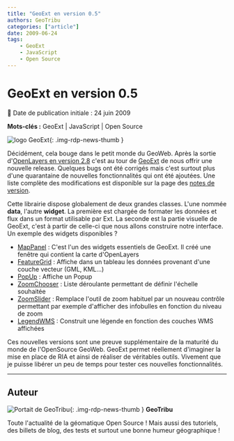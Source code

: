 ```yaml
---
title: "GeoExt en version 0.5"
authors: GeoTribu
categories: ["article"]
date: 2009-06-24
tags: 
    - GeoExt
    - JavaScript
    - Open Source
---
```


# GeoExt en version 0.5

:calendar: Date de publication initiale : 24 juin 2009

**Mots-clés :** GeoExt | JavaScript | Open Source

![logo GeoExt](https://cdn.geotribu.fr/img/logos-icones/logiciels_librairies/geoext.png "logo GeoExt"){: .img-rdp-news-thumb }

Décidément, cela bouge dans le petit monde du GeoWeb. Après la sortie d'[OpenLayers en version 2.8](http://geotribu.net/node/129) c'est au tour de [GeoExt](http://www.geoext.org/) de nous offrir une nouvelle release. Quelques bugs ont été corrigés mais c'est surtout plus d'une quarantaine de nouvelles fonctionnalités qui ont été ajoutées. Une liste complète des modifications est disponible sur la page des [notes de version](http://www.geoext.org/trac/geoext/wiki/Release/0.5/Notes).

Cette librairie dispose globalement de deux grandes classes. L'une nommée **data**, l'autre **widget**. La première est chargée de formater les données et flux dans un format utilisable par Ext. La seconde est la partie visuelle de GeoExt, c'est à partir de celle-ci que nous allons construire notre interface. Un exemple des widgets disponibles ?

* [MapPanel](http://dev.geoext.org/trunk/geoext/examples/mappanel-window.html) : C'est l'un des widgets essentiels de GeoExt. Il créé une fenêtre qui contient la carte d'OpenLayers
* [FeatureGrid](http://dev.geoext.org/trunk/geoext/examples/feature-grid.html) : Affiche dans un tableau les données provenant d'une couche vecteur (GML, KML...)
* [PopUp](http://dev.geoext.org/trunk/geoext/examples/popup.html) : Affiche un Popup
* [ZoomChooser](http://dev.geoext.org/trunk/geoext/examples/zoom-chooser.html) : Liste déroulante permettant de définir l'échelle souhaitée
* [ZoomSlider](http://dev.geoext.org/trunk/geoext/examples/zoomslider.html) : Remplace l'outil de zoom habituel par un nouveau contrôle permettant par exemple d'afficher des infobulles en fonction du niveau de zoom
* [LegendWMS](http://dev.geoext.org/trunk/geoext/examples/legendpanel.html) : Construit une légende en fonction des couches WMS affichées

Ces nouvelles versions sont une preuve supplémentaire de la maturité du monde de l'OpenSource GeoWeb. GeoExt permet réellement d'imaginer la mise en place de RIA et ainsi de réaliser de véritables outils. Vivement que je puisse libérer un peu de temps pour tester ces nouvelles fonctionnalités.

----

## Auteur

![Portait de GeoTribu](https://cdn.geotribu.fr/img/internal/charte/geotribu_logo_64x64.png){: .img-rdp-news-thumb }
**GeoTribu**

Toute l'actualité de la géomatique Open Source ! Mais aussi des tutoriels, des billets de blog, des tests et surtout une bonne humeur géographique !
